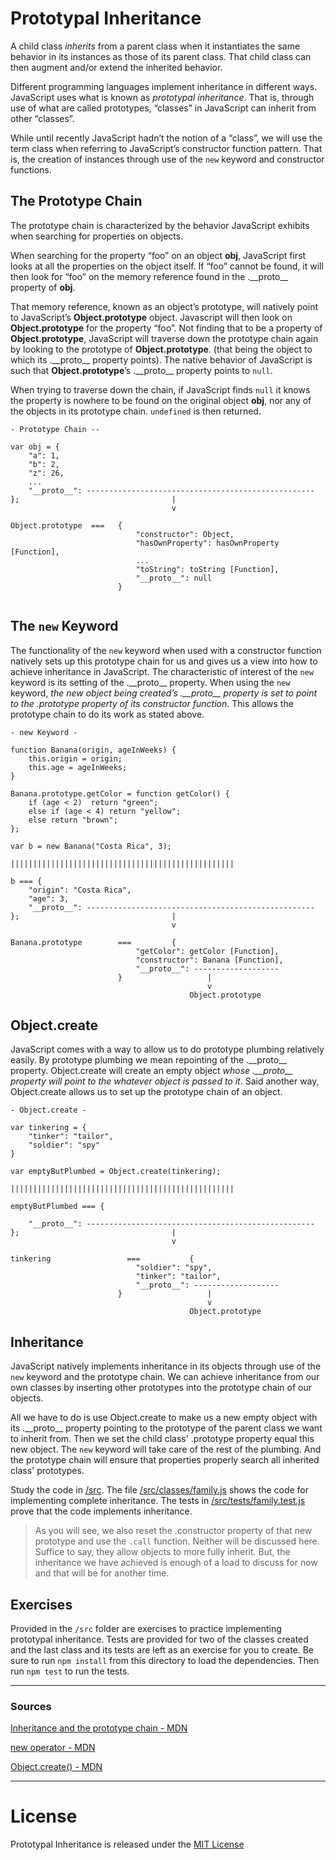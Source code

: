 # Prototypal Inheritance



A child class *inherits* from a parent class when it instantiates the same behavior in its instances as those of its parent class. That child class can then augment and/or extend the inherited behavior.

Different programming languages implement inheritance in different ways. JavaScript uses what is known as *prototypal inheritance*. That is, through use of what are called prototypes, “classes” in JavaScript can inherit from other “classes”.

While until recently JavaScript hadn’t the notion of a “class”, we will use the term class when referring to JavaScript’s constructor function pattern. That is, the creation of instances through use of the `new` keyword and constructor functions. 

## The Prototype Chain

The prototype chain is characterized by the behavior JavaScript exhibits when searching for properties on objects. 

When searching for the property “foo” on an object __obj__, JavaScript first looks at all the properties on the object itself. If “foo” cannot be found, it will then look for “foo” on the memory reference found in the .\_\_proto\_\_ property of __obj__. 

That memory reference, known as an object’s prototype, will natively point to JavaScript’s __Object.prototype__ object. Javascript will then look on __Object.prototype__ for the property “foo”. Not finding that to be a property of __Object.prototype__, JavaScript will traverse down the prototype chain again by looking to the prototype of __Object.prototype__. (that being the object to which its .\_\_proto\_\_ property points). The native behavior of JavaScript is such that __Object.prototype__’s .\_\_proto\_\_ property points to `null`. 

When trying to traverse down the chain, if JavaScript finds `null` it knows the property is nowhere to be found on the original object __obj__, nor any of the objects in its prototype chain. `undefined` is then returned. 


```
- Prototype Chain --

var obj = {
	"a": 1,
	"b": 2,
	"z": 26,
	...
	"__proto__": ---------------------------------------------------
};									|
									v

Object.prototype  ===  	{	
							"constructor": Object,
							"hasOwnProperty": hasOwnProperty [Function],
							...
							"toString": toString [Function],
							"__proto__": null
						}
				

```


## The `new` Keyword

The functionality of the `new` keyword when used with a constructor function natively sets up this prototype chain for us and gives us a view into how to achieve inheritance in JavaScript. The characteristic of interest of the `new` keyword is its setting of the .\_\_proto\_\_ property. When using the `new` keyword, *the new object being created’s .\_\_proto\_\_ property is set to point to the .prototype property of its constructor function*. This allows the prototype chain to do its work as stated above.

```
- new Keyword -

function Banana(origin, ageInWeeks) {
	this.origin = origin;
	this.age = ageInWeeks;
}

Banana.prototype.getColor = function getColor() {
	if (age < 2)  return "green";
	else if (age < 4) return "yellow";
	else return "brown";
};

var b = new Banana("Costa Rica", 3);

||||||||||||||||||||||||||||||||||||||||||||||||||

b === {
	"origin": "Costa Rica",
	"age": 3,
	"__proto__": ---------------------------------------------------
};									|
									v

Banana.prototype 	    ===	  		{	
							"getColor": getColor [Function],
							"constructor": Banana [Function],
							"__proto__": -------------------
						}					|
											v
										Object.prototype

```

## Object.create

JavaScript comes with a way to allow us to do prototype plumbing relatively easily. By prototype plumbing we mean repointing of the .\_\_proto\_\_ property. Object.create will create an empty object *whose .\_\_proto\_\_ property will point to the whatever object is passed to it*. Said another way, Object.create allows us to set up the prototype chain of an object.


```
- Object.create -

var tinkering = {
	"tinker": "tailor",
	"soldier": "spy"
}

var emptyButPlumbed = Object.create(tinkering);

||||||||||||||||||||||||||||||||||||||||||||||||||

emptyButPlumbed === {

	"__proto__": ---------------------------------------------------
};									|
									v

tinkering                 ===  			{	
							"soldier": "spy",
							"tinker": "tailor",
							"__proto__": -------------------
						}					|
											v
										Object.prototype

```


## Inheritance

JavaScript natively implements inheritance in its objects through use of the `new` keyword and the prototype chain. We can achieve inheritance from our own classes by inserting other prototypes into the prototype chain of our objects.

All we have to do is use Object.create to make us a new empty object with its .\_\_proto\_\_ property pointing to the prototype of the parent class we want to inherit from. Then we set the child class' .prototype property equal this new object. The `new` keyword will take care of the rest of the plumbing. And the prototype chain will ensure that properties properly search all inherited class' prototypes.

Study the code in [/src][1]. The file [/src/classes/family.js][2] shows the code for implementing complete inheritance. The tests in [/src/tests/family.test.js][3] prove that the code implements inheritance.

>As you will see, we also reset the .constructor property of that new prototype and use the `.call`  function. Neither will be discussed here. Suffice to say, they allow objects to more fully inherit. But, the inheritance we have achieved is enough of a load to discuss for now and that will be for another time.

## Exercises

Provided in the `/src` folder are exercises to practice implementing prototypal inheritance. Tests are provided for two of the classes created and the last class and its tests are left as an exercise for you to create. Be sure to run `npm install` from this directory to load the dependencies. Then run `npm test` to run the tests.

***

### Sources

[Inheritance and the prototype chain - MDN](https://developer.mozilla.org/en-US/docs/Web/JavaScript/Inheritance_and_the_prototype_chain)

[new operator - MDN](https://developer.mozilla.org/en-US/docs/Web/JavaScript/Reference/Operators/new)

[Object.create() - MDN](https://developer.mozilla.org/en-US/docs/Web/JavaScript/Reference/Global_Objects/Object/create)

***

# License

Prototypal Inheritance is released under the [MIT License](https://opensource.org/licenses/MIT)


[1]: ./src/classes
[2]: ./src/classes/family.js
[3]: ./src/tests/family.test.js

